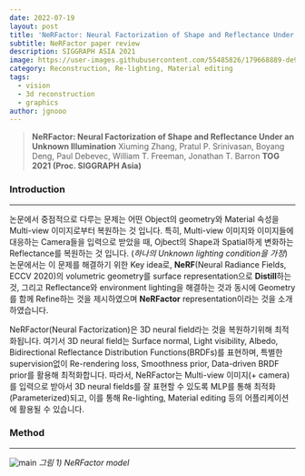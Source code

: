 ```yaml
---
date: 2022-07-19
layout: post
title: 'NeRFactor: Neural Factorization of Shape and Reflectance Under an Unknown Illumination'
subtitle: NeRFactor paper review
description: SIGGRAPH ASIA 2021
image: https://user-images.githubusercontent.com/55485826/179668889-de983eb0-1483-473d-8de2-8269e372d2f2.png
category: Reconstruction, Re-lighting, Material editing
tags:
  - vision
  - 3d reconstruction
  - graphics
author: jgnooo
---
```


> **NeRFactor: Neural Factorization of Shape and Reflectance Under an Unknown Illumination**
> Xiuming Zhang, Pratul P. Srinivasan, Boyang Deng, Paul Debevec, William T. Freeman, Jonathan T. Barron
> **TOG 2021 (Proc. SIGGRAPH Asia)**

### Introduction
---
논문에서 중점적으로 다루는 문제는 어떤 Object의 geometry와 Material 속성을 Multi-view 이미지로부터 복원하는 것 입니다. 특히, Multi-view 이미지와 이미지들에 대응하는 Camera들을 입력으로 받았을 때, Ojbect의 Shape과 Spatial하게 변화하는 Reflectance를 복원하는 것 입니다. (_하나의 Unknown lighting condition을 가정_) 논문에서는 이 문제를 해결하기 위한 Key idea로, **NeRF**(Neural Radiance Fields, ECCV 2020)의 volumetric geometry를 surface representation으로 **Distill**하는것, 그리고 Reflectance와 environment lighting을 해결하는 것과 동시에 Geometry를 함께 Refine하는 것을 제시하였으며 **NeRFactor** representation이라는 것을 소개하였습니다.

NeRFactor(Neural Factorization)은 3D neural field라는 것을 복원하기위해 최적화됩니다. 여기서 3D neural field는 Surface normal, Light visibility, Albedo, Bidirectional Reflectance Distribution Functions(BRDFs)를 표현하며, 특별한 supervision없이 Re-rendering loss, Smoothness prior, Data-driven BRDF prior를 활용해 최적화합니다. 따라서, NeRFactor는 Multi-view 이미지(+ camera)를 입력으로 받아서 3D neural fields를 잘 표현할 수 있도록 MLP를 통해 최적화(Parameterized)되고, 이를 통해 Re-lighting, Material editing 등의 어플리케이션에 활용될 수 있습니다.

### Method
---
![main](https://user-images.githubusercontent.com/55485826/179673208-34d8cb40-2912-4446-a34d-58a36a357953.png)
    _그림 1) NeRFactor model_
